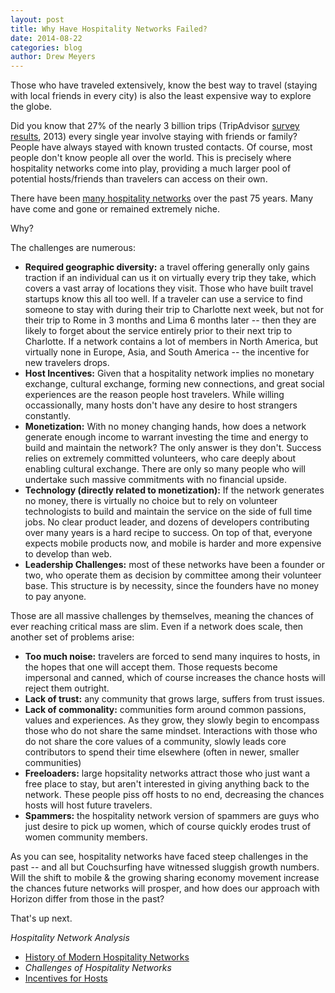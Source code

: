 ```yaml
---
layout: post
title: Why Have Hospitality Networks Failed?
date: 2014-08-22
categories: blog
author: Drew Meyers
---
```


Those who have traveled extensively, know the best way to travel (staying with local friends in every city) is also the least expensive way to explore the globe.

Did you know that 27% of the nearly 3 billion trips (TripAdvisor [survey results](http://www.tripadvisor.com/PressCenter-i5985-c1-Press_Releases.html), 2013) every single year involve staying with friends or family? People have always stayed with known trusted contacts. Of course, most people don't know people all over the world. This is precisely where hospitality networks come into play, providing a much larger pool of potential hosts/friends than travelers can access on their own. 

There have been [many hospitality networks](http://www.horizonapp.co/blog/hospitality-networks-history/) over the past 75 years. Many have come and gone or remained extremely niche. 

Why?

The challenges are numerous:

- <strong>Required geographic diversity:</strong> a travel offering generally only gains traction if an individual can us it on virtually every trip they take, which covers a vast array of locations they visit. Those who have built travel startups know this all too well. If a traveler can use a service to find someone to stay with during their trip to Charlotte next week, but not for their trip to Rome in 3 months and Lima 6 months later -- then they are likely to forget about the service entirely prior to their next trip to Charlotte. If a network contains a lot of members in North America, but virtually none in Europe, Asia, and South America -- the incentive for new travelers drops.
- <strong>Host Incentives:</strong> Given that a hospitality network implies no monetary exchange, cultural exchange, forming new connections, and great social experiences are the reason people host travelers. While willing occassionally, many hosts don't have any desire to host strangers constantly.
- <strong>Monetization:</strong> With no money changing hands, how does a network generate enough income to warrant investing the time and energy to build and maintain the network? The only answer is they don't. Success relies on extremely committed volunteers, who care deeply about enabling cultural exchange. There are only so many people who will undertake such massive commitments with no financial upside.
- <strong>Technology (directly related to monetization):</strong> If the network generates no money, there is virtually no choice but to rely on volunteer technologists to build and maintain the service on the side of full time jobs. No clear product leader, and dozens of developers contributing over many years is a hard recipe to success. On top of that, everyone expects mobile products now, and mobile is harder and more expensive to develop  than web.
- <strong>Leadership Challenges:</strong> most of these networks have been a founder or two, who operate them as decision by committee among their volunteer base. This structure is by necessity, since the founders have no money to pay anyone.

Those are all massive challenges by themselves, meaning the chances of ever reaching critical mass are slim. Even if a network does scale, then another set of problems arise:

- <strong>Too much noise:</strong> travelers are forced to send many inquires to hosts, in the hopes that one will accept them. Those requests become impersonal and canned, which of course increases the chance hosts will reject them outright.
- <strong>Lack of trust:</strong> any community that grows large, suffers from trust issues.
- <strong>Lack of commonality:</strong> communities form around common passions, values and experiences. As they grow, they slowly begin to encompass those who do not share the same mindset. Interactions with those who do not share the core values of a community, slowly leads core contributors to spend their time elsewhere (often in newer, smaller communities)
- <strong>Freeloaders:</strong> large hopsitality networks attract those who just want a free place to stay, but aren't interested in giving anything back to the network. These people piss off hosts to no end, decreasing the chances hosts will host future travelers.
- <strong>Spammers:</strong> the hospitality network version of spammers are guys who just desire to pick up women, which of course quickly erodes trust of women community members.

As you can see, hospitality networks have faced steep challenges in the past -- and all but Couchsurfing have witnessed sluggish growth numbers. Will the shift to mobile & the growing sharing economy movement increase the chances future networks will prosper, and how does our approach with Horizon differ from those in the past?

That's up next.

<em>Hospitality Network Analysis</em>

- [History of Modern Hospitality Networks](http://www.horizonapp.co/blog/hospitality-networks-history/)
- <em>Challenges of Hospitality Networks</em>
- [Incentives for Hosts](http://www.horizonapp.co/blog/incentives-hosting-hospitality-networks/)